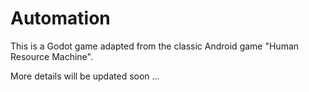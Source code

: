 # Automation

This is a Godot game adapted from the classic Android game "Human Resource Machine".

More details will be updated soon ...
